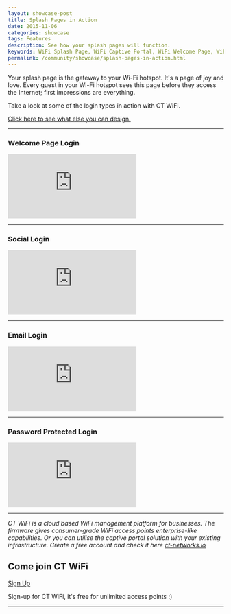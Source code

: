 ```yaml
---
layout: showcase-post
title: Splash Pages in Action
date: 2015-11-06
categories: showcase
tags: Features
description: See how your splash pages will function.
keywords: WiFi Splash Page, WiFi Captive Portal, WiFi Welcome Page, WiFi Splash page html5, WiFi splash page example, wifi splash page template
permalink: /community/showcase/splash-pages-in-action.html
---
```


Your splash page is the gateway to your Wi-Fi hotspot. It's a page of joy and love. Every guest in your Wi-Fi hotspot sees this page before they access the Internet; first impressions are everything.

Take a look at some of the login types in action with CT WiFi.

<a href="/community/showcase/captive-portals.html"> Click here to see what else you can design.</a>

<hr>

<div class="mdl-typography--text-center">
<h3>Welcome Page Login</h3>
<div class='embed-container'>
<iframe src="https://www.youtube.com/embed/ppIVlMH_8CM?rel=0&amp;color=white&amp;showinfo=0&amp;autohide=1" frameborder="0" webkitallowfullscreen mozallowfullscreen allowfullscreen></iframe>
</div>
</div>

<hr>

<div class="mdl-typography--text-center">
<h3>Social Login</h3>
<div class='embed-container'>
<iframe src="https://www.youtube.com/embed/Km85SDaTcP4?rel=0&amp;color=white&amp;showinfo=0&amp;autohide=1" frameborder="0" webkitallowfullscreen mozallowfullscreen allowfullscreen></iframe>
</div>
</div>

<hr>

<div class="mdl-typography--text-center">
<h3>Email Login</h3>
<div class='embed-container'>
<iframe src="https://www.youtube.com/embed/bnF7E6G9HMA?rel=0&amp;color=white&amp;showinfo=0&amp;autohide=1" frameborder="0" webkitallowfullscreen mozallowfullscreen allowfullscreen></iframe>
</div>
</div>

<hr>

<div class="mdl-typography--text-center">
<h3>Password Protected Login</h3>
<div class='embed-container'>
<iframe src="https://www.youtube.com/embed/C0wA-6pQGNc?rel=0&amp;color=white&amp;showinfo=0&amp;autohide=1" frameborder="0" webkitallowfullscreen mozallowfullscreen allowfullscreen></iframe>
</div>
</div>

<hr>

*CT WiFi is a cloud based WiFi management platform for businesses. The firmware gives consumer-grade WiFi access points enterprise-like capabilities. Or you can utilise the captive portal solution with your existing infrastructure. Create a free account and check it here <a href="https://ct-networks.io">ct-networks.io</a>*


<div class="mdl-typography--text-center">

<h2>Come join CT WiFi</h2>

<a href="/sign-up" class="button success dst">Sign Up</a><br>

<p>Sign-up for CT WiFi, it's free for unlimited access points :)</p>

<hr>

</div>
